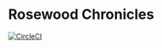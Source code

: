 # Rosewood Chronicles

[![CircleCI](https://circleci.com/gh/lukebrobbs/rosewood-chronicles.svg?style=svg)](https://circleci.com/gh/lukebrobbs/rosewood-chronicles)
